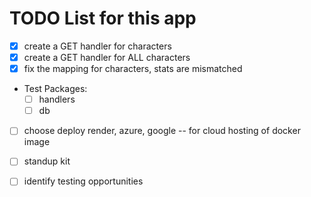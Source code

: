 # TODO List for this app

- [x] create a GET handler for characters
- [x] create a GET handler for ALL characters
- [x] fix the mapping for characters, stats are mismatched
- Test Packages:
  - [ ] handlers
  - [ ] db
- [ ] choose deploy render, azure, google -- for cloud hosting of docker image
- [ ] standup kit

- [ ] identify testing opportunities
